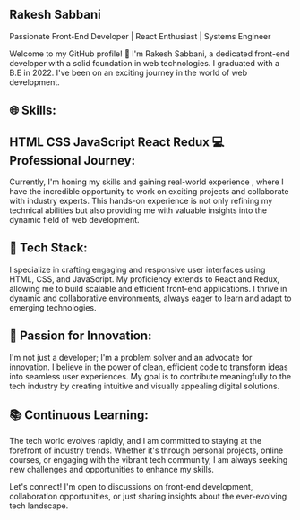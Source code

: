 **Rakesh Sabbani**
---------------------------------------------------------


Passionate Front-End Developer | React Enthusiast | Systems Engineer

Welcome to my GitHub profile! 👋 I'm Rakesh Sabbani, a dedicated front-end developer with a solid foundation in web technologies. I graduated with a B.E in 2022. I've been on an exciting journey in the world of web development.

**🌐 Skills:**
----------------------------------------------------------
HTML
CSS
JavaScript
React
Redux
💻 Professional Journey:
-----------------------------------------------------------
Currently, I'm honing my skills and gaining real-world experience , where I have the incredible opportunity to work on exciting projects and collaborate with industry experts. This hands-on experience is not only refining my technical abilities but also providing me with valuable insights into the dynamic field of web development.

🔧 Tech Stack:
----------------------------------------------------------
I specialize in crafting engaging and responsive user interfaces using HTML, CSS, and JavaScript. My proficiency extends to React and Redux, allowing me to build scalable and efficient front-end applications. I thrive in dynamic and collaborative environments, always eager to learn and adapt to emerging technologies.

🌟 Passion for Innovation:
----------------------------------------------------------
I'm not just a developer; I'm a problem solver and an advocate for innovation. I believe in the power of clean, efficient code to transform ideas into seamless user experiences. My goal is to contribute meaningfully to the tech industry by creating intuitive and visually appealing digital solutions.

📚 Continuous Learning:
--------------------------------------------------------------
The tech world evolves rapidly, and I am committed to staying at the forefront of industry trends. Whether it's through personal projects, online courses, or engaging with the vibrant tech community, I am always seeking new challenges and opportunities to enhance my skills.

Let's connect! I'm open to discussions on front-end development, collaboration opportunities, or just sharing insights about the ever-evolving tech landscape.
